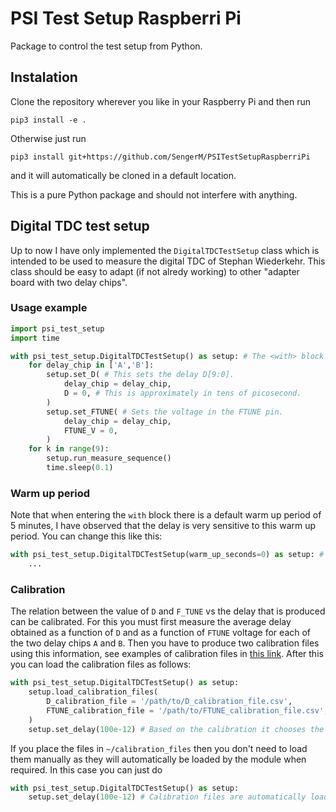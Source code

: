 # PSI Test Setup Raspberri Pi

Package to control the test setup from Python.

## Instalation

Clone the repository wherever you like in your Raspberry Pi and then run

```
pip3 install -e .
```

Otherwise just run
```
pip3 install git+https://github.com/SengerM/PSITestSetupRaspberriPi
```
and it will automatically be cloned in a default location.

This is a pure Python package and should not interfere with anything.

## Digital TDC test setup

Up to now I have only implemented the ```DigitalTDCTestSetup``` class which is intended to be used to measure the digital TDC of Stephan Wiederkehr. This class should be easy to adapt (if not alredy working) to other "adapter board with two delay chips".

### Usage example

```Python
import psi_test_setup
import time

with psi_test_setup.DigitalTDCTestSetup() as setup: # The <with> block ensures the initialization and finalization are done automatically and properly.
	for delay_chip in ['A','B']:
		setup.set_D( # This sets the delay D[9:0].
			delay_chip = delay_chip,
			D = 0, # This is approximately in tens of picosecond.
		)
		setup.set_FTUNE( # Sets the voltage in the FTUNE pin.
			delay_chip = delay_chip,
			FTUNE_V = 0, 
		)
	for k in range(9):
		setup.run_measure_sequence()
		time.sleep(0.1)
```

### Warm up period

Note that when entering the ```with``` block there is a default warm up period of 5 minutes, I have observed that the delay is very sensitive to this warm up period. You can change this like this:

```Python
with psi_test_setup.DigitalTDCTestSetup(warm_up_seconds=0) as setup: # No warm up.
	...
```

### Calibration

The relation between the value of ```D``` and ```F_TUNE``` vs the delay that is produced can be calibrated. For this you must first measure the average delay obtained as a function of ```D``` and as a function of ```FTUNE``` voltage for each of the two delay chips ```A``` and ```B```. Then you have to produce two calibration files using this information, see examples of calibration files in [this link](https://github.com/SengerM/PSITestSetup/tree/main/doc/example_calibration_files). After this you can load the calibration files as follows:

```Python
with psi_test_setup.DigitalTDCTestSetup() as setup:
	setup.load_calibration_files(
		D_calibration_file = '/path/to/D_calibration_file.csv',
		FTUNE_calibration_file = '/path/to/FTUNE_calibration_file.csv',
	)
	setup.set_delay(100e-12) # Based on the calibration it chooses the best combination of D and FTUNE to obtain a Delta_t of 100e-12 s between start and stop signals produced by the delay chips.
```
If you place the files in ```~/calibration_files``` then you don't need to load them manually as they will automatically be loaded by the module when required. In this case you can just do

```Python
with psi_test_setup.DigitalTDCTestSetup() as setup:
	setup.set_delay(100e-12) # Calibration files are automatically loaded the first time that <set_delay> is called.
```
